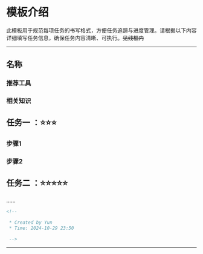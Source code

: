 # 模板介绍

此模板用于规范每项任务的书写格式，方便任务追踪与进度管理。请根据以下内容详细填写任务信息，确保任务内容清晰、可执行。~~见线框内~~

---

## 名称

### 推荐工具

### 相关知识

## 任务一 ：⭐⭐⭐

### 步骤1

### 步骤2

## 任务二 ：⭐⭐⭐⭐⭐

......

```html
<!--

 * Created by Yun
 * Time: 2024-10-29 23:50

 -->
```
---